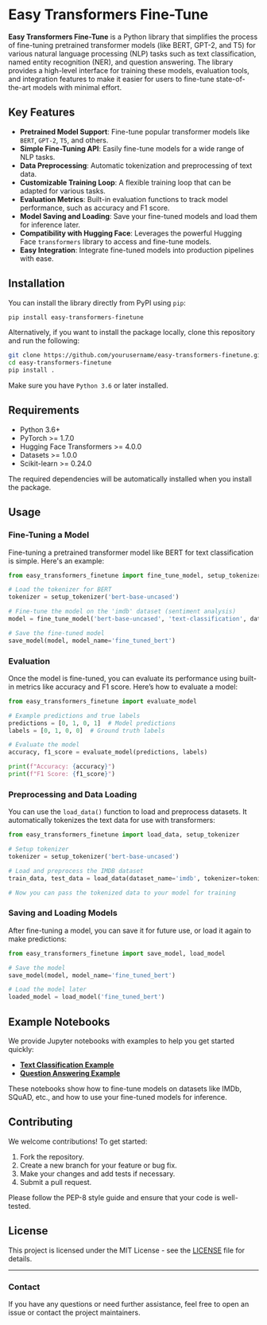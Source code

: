 
# Easy Transformers Fine-Tune

**Easy Transformers Fine-Tune** is a Python library that simplifies the process of fine-tuning pretrained transformer models (like BERT, GPT-2, and T5) for various natural language processing (NLP) tasks such as text classification, named entity recognition (NER), and question answering. The library provides a high-level interface for training these models, evaluation tools, and integration features to make it easier for users to fine-tune state-of-the-art models with minimal effort.

## Key Features

- **Pretrained Model Support**: Fine-tune popular transformer models like `BERT`, `GPT-2`, `T5`, and others.
- **Simple Fine-Tuning API**: Easily fine-tune models for a wide range of NLP tasks.
- **Data Preprocessing**: Automatic tokenization and preprocessing of text data.
- **Customizable Training Loop**: A flexible training loop that can be adapted for various tasks.
- **Evaluation Metrics**: Built-in evaluation functions to track model performance, such as accuracy and F1 score.
- **Model Saving and Loading**: Save your fine-tuned models and load them for inference later.
- **Compatibility with Hugging Face**: Leverages the powerful Hugging Face `transformers` library to access and fine-tune models.
- **Easy Integration**: Integrate fine-tuned models into production pipelines with ease.

## Installation

You can install the library directly from PyPI using `pip`:

```bash
pip install easy-transformers-finetune
```

Alternatively, if you want to install the package locally, clone this repository and run the following:

```bash
git clone https://github.com/yourusername/easy-transformers-finetune.git
cd easy-transformers-finetune
pip install .
```

Make sure you have `Python 3.6` or later installed.

## Requirements

- Python 3.6+
- PyTorch >= 1.7.0
- Hugging Face Transformers >= 4.0.0
- Datasets >= 1.0.0
- Scikit-learn >= 0.24.0

The required dependencies will be automatically installed when you install the package.

## Usage

### Fine-Tuning a Model

Fine-tuning a pretrained transformer model like BERT for text classification is simple. Here's an example:

```python
from easy_transformers_finetune import fine_tune_model, setup_tokenizer, save_model

# Load the tokenizer for BERT
tokenizer = setup_tokenizer('bert-base-uncased')

# Fine-tune the model on the 'imdb' dataset (sentiment analysis)
model = fine_tune_model('bert-base-uncased', 'text-classification', dataset_name='imdb')

# Save the fine-tuned model
save_model(model, model_name='fine_tuned_bert')
```

### Evaluation

Once the model is fine-tuned, you can evaluate its performance using built-in metrics like accuracy and F1 score. Here’s how to evaluate a model:

```python
from easy_transformers_finetune import evaluate_model

# Example predictions and true labels
predictions = [0, 1, 0, 1]  # Model predictions
labels = [0, 1, 0, 0]  # Ground truth labels

# Evaluate the model
accuracy, f1_score = evaluate_model(predictions, labels)

print(f"Accuracy: {accuracy}")
print(f"F1 Score: {f1_score}")
```

### Preprocessing and Data Loading

You can use the `load_data()` function to load and preprocess datasets. It automatically tokenizes the text data for use with transformers:

```python
from easy_transformers_finetune import load_data, setup_tokenizer

# Setup tokenizer
tokenizer = setup_tokenizer('bert-base-uncased')

# Load and preprocess the IMDB dataset
train_data, test_data = load_data(dataset_name='imdb', tokenizer=tokenizer)

# Now you can pass the tokenized data to your model for training
```

### Saving and Loading Models

After fine-tuning a model, you can save it for future use, or load it again to make predictions:

```python
from easy_transformers_finetune import save_model, load_model

# Save the model
save_model(model, model_name='fine_tuned_bert')

# Load the model later
loaded_model = load_model('fine_tuned_bert')
```

## Example Notebooks

We provide Jupyter notebooks with examples to help you get started quickly:

- **[Text Classification Example](examples/text_classification_example.py)**
- **[Question Answering Example](examples/question_answering_example.py)**

These notebooks show how to fine-tune models on datasets like IMDb, SQuAD, etc., and how to use your fine-tuned models for inference.

## Contributing

We welcome contributions! To get started:

1. Fork the repository.
2. Create a new branch for your feature or bug fix.
3. Make your changes and add tests if necessary.
4. Submit a pull request.

Please follow the PEP-8 style guide and ensure that your code is well-tested.

## License

This project is licensed under the MIT License - see the [LICENSE](LICENSE) file for details.

---

### **Contact**

If you have any questions or need further assistance, feel free to open an issue or contact the project maintainers.
